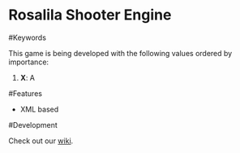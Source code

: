 Rosalila Shooter Engine
=======================

#Keywords

This game is being developed with the following values ordered by importance:

1. **X**: A

#Features

* XML based


#Development

Check out our [wiki](https://github.com/Rosalila/STG/wiki).
